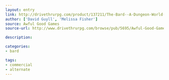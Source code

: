 ```yaml
---
layout: entry
link: http://drivethrurpg.com/product/137211/The-Bard--A-Dungeon-World-Playbook
author: ['David Guyll', 'Melissa Fisher']
source: Awful Good Games
source-url: http://www.drivethrurpg.com/browse/pub/5695/Awful-Good-Games

description:

categories:
- bard

tags:
- commercial
- alternate
---
```

